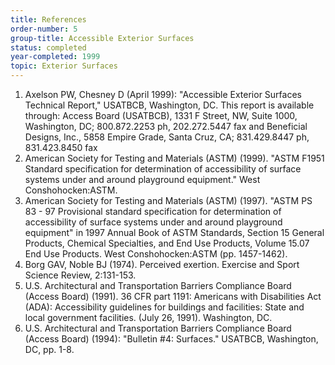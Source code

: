 ```yaml
---
title: References
order-number: 5
group-title: Accessible Exterior Surfaces
status: completed
year-completed: 1999
topic: Exterior Surfaces
---
```


1.  Axelson PW, Chesney D (April 1999): "Accessible Exterior Surfaces Technical Report," USATBCB, Washington, DC. This report is available through: Access Board (USATBCB), 1331 F Street, NW, Suite 1000, Washington, DC; 800.872.2253 ph, 202.272.5447 fax and Beneficial Designs, Inc., 5858 Empire Grade, Santa Cruz, CA; 831.429.8447 ph, 831.423.8450 fax
2.  American Society for Testing and Materials (ASTM) (1999). "ASTM F1951 Standard specification for determination of accessibility of surface systems under and around playground equipment." West Conshohocken:ASTM.
3.  American Society for Testing and Materials (ASTM) (1997). "ASTM PS 83 - 97 Provisional standard specification for determination of accessibility of surface systems under and around playground equipment" in 1997 Annual Book of ASTM Standards, Section 15 General Products, Chemical Specialties, and End Use Products, Volume 15.07 End Use Products. West Conshohocken:ASTM (pp. 1457-1462).
4.  Borg GAV, Noble BJ (1974). Perceived exertion. Exercise and Sport Science Review, 2:131-153.
5.  U.S. Architectural and Transportation Barriers Compliance Board (Access Board) (1991). 36 CFR part 1191: Americans with Disabilities Act (ADA): Accessibility guidelines for buildings and facilities: State and local government facilities. (July 26, 1991). Washington, DC.
6.  U.S. Architectural and Transportation Barriers Compliance Board (Access Board) (1994): "Bulletin #4: Surfaces." USATBCB, Washington, DC, pp. 1-8.
